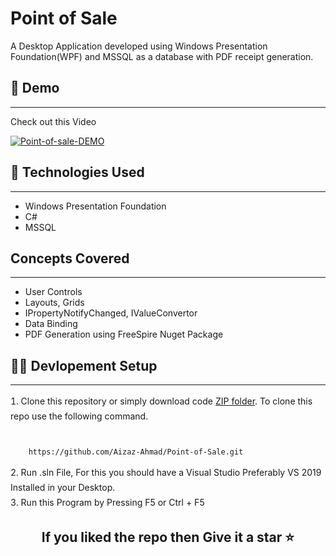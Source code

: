 <h1>Point of Sale</h1>
<p>A Desktop Application developed using Windows Presentation Foundation(WPF) and MSSQL as a database with PDF receipt generation.</p>
<h2>📼 Demo</h2>
<hr />
<p>Check out this Video</p>

[![Point-of-sale-DEMO](https://adrotog-yt-embed.herokuapp.com/embed?v=AJ8ODYxvj_c)](https://youtu.be/AJ8ODYxvj_c)

<h2>🧰 Technologies Used</h2>
<hr />
<ul>
    <li>Windows Presentation Foundation</li>
    <li>C#</li>
    <li>MSSQL</li>
</ul>

<h2>Concepts Covered</h2>
<hr />
<ul>
    <li>User Controls</li>
    <li>Layouts, Grids</li>
    <li>IPropertyNotifyChanged, IValueConvertor</li>
    <li>Data Binding</li>
    <li>PDF Generation using FreeSpire Nuget Package</li>
</ul>

<h2>🧑‍💻 Devlopement Setup</h2>
<hr />
<ol style="list-style-position:inside; padding-left:0px;line-height:1.7;">
<li> Clone this repository or simply download code <a href="https://github.com/Aizaz-Ahmad/Point-of-Sale/archive/refs/heads/master.zip">ZIP folder</a>. To clone this repo use the following command. 
<br />
<br />

```bash
    https://github.com/Aizaz-Ahmad/Point-of-Sale.git
```
</li>
<li>Run .sln File, For this you should have a Visual Studio Preferably VS 2019 Installed in your Desktop.</li>
<li>Run this Program by Pressing F5 or Ctrl + F5</li>
</ol>
<h2 style="text-align:center;">If you liked the repo then Give it a star ⭐
